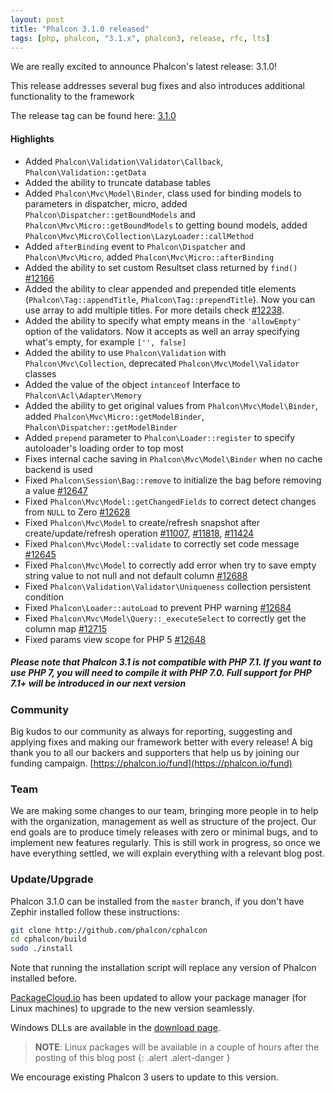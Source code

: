 ```yaml
---
layout: post
title: "Phalcon 3.1.0 released"
tags: [php, phalcon, "3.1.x", phalcon3, release, rfc, lts]
---
```

We are really excited to announce Phalcon's latest release: 3.1.0!

This release addresses several bug fixes and also introduces additional functionality to the framework

The release tag can be found here: [3.1.0](https://github.com/phalcon/cphalcon/releases/tag/v3.1.0)

<!--more-->
#### Highlights
- Added `Phalcon\Validation\Validator\Callback`, `Phalcon\Validation::getData`
- Added the ability to truncate database tables
- Added `Phalcon\Mvc\Model\Binder`, class used for binding models to parameters in dispatcher, micro, added `Phalcon\Dispatcher::getBoundModels` and `Phalcon\Mvc\Micro::getBoundModels` to getting bound models, added `Phalcon\Mvc\Micro\Collection\LazyLoader::callMethod`
- Added `afterBinding` event to `Phalcon\Dispatcher` and `Phalcon\Mvc\Micro`, added `Phalcon\Mvc\Micro::afterBinding`
- Added the ability to set custom Resultset class returned by `find()` [#12166](https://github.com/phalcon/cphalcon/issues/12166)
- Added the ability to clear appended and prepended title elements (`Phalcon\Tag::appendTitle`, `Phalcon\Tag::prependTitle`). Now you can use array to add multiple titles. For more details check [#12238](https://github.com/phalcon/cphalcon/issues/12238).
- Added the ability to specify what empty means in the `'allowEmpty'` option of the validators. Now it accepts as well an array specifying what's empty, for example `['', false]`
- Added the ability to use `Phalcon\Validation` with `Phalcon\Mvc\Collection`, deprecated `Phalcon\Mvc\Model\Validator` classes
- Added the value of the object `intanceof` Interface to `Phalcon\Acl\Adapter\Memory`
- Added the ability to get original values from `Phalcon\Mvc\Model\Binder`, added `Phalcon\Mvc\Micro::getModelBinder`, `Phalcon\Dispatcher::getModelBinder`
- Added `prepend` parameter to `Phalcon\Loader::register` to specify autoloader's loading order to top most
- Fixes internal cache saving in `Phalcon\Mvc\Model\Binder` when no cache backend is used
- Fixed `Phalcon\Session\Bag::remove` to initialize the bag before removing a value [#12647](https://github.com/phalcon/cphalcon/pull/12647)
- Fixed `Phalcon\Mvc\Model::getChangedFields` to correct detect changes from `NULL` to Zero [#12628](https://github.com/phalcon/cphalcon/issues/12628)
- Fixed `Phalcon\Mvc\Model` to create/refresh snapshot after create/update/refresh operation [#11007](https://github.com/phalcon/cphalcon/issues/11007), [#11818](https://github.com/phalcon/cphalcon/issues/11818), [#11424](https://github.com/phalcon/cphalcon/issues/11424)
- Fixed `Phalcon\Mvc\Model::validate` to correctly set code message [#12645](https://github.com/phalcon/cphalcon/issues/12645)
- Fixed `Phalcon\Mvc\Model` to correctly add error when try to save empty string value to not null and not default column [#12688](https://github.com/phalcon/cphalcon/issues/12688)
- Fixed `Phalcon\Validation\Validator\Uniqueness` collection persistent condition
- Fixed `Phalcon\Loader::autoLoad` to prevent PHP warning [#12684](https://github.com/phalcon/cphalcon/pull/12684)
- Fixed `Phalcon\Mvc\Model\Query::_executeSelect` to correctly get the column map [#12715](https://github.com/phalcon/cphalcon/issues/12715)
- Fixed params view scope for PHP 5 [#12648](https://github.com/phalcon/cphalcon/issues/12648)

<h5 class="alert alert-danger">
Please note that Phalcon 3.1 is not compatible with PHP 7.1. If you want to use PHP 7, you will need to compile it with PHP 7.0. Full support for PHP 7.1+ will be introduced in our next version
</h5>

### Community 
Big kudos to our community as always for reporting, suggesting and applying fixes and making our framework better with every release! A big thank you to all our backers and supporters that help us by joining our funding campaign. [https://phalcon.io/fund](https://phalcon.io/fund)

### Team
We are making some changes to our team, bringing more people in to help with the organization, management as well as structure of the project. Our end goals are to produce timely releases with zero or minimal bugs, and to implement new features regularly. This is still work in progress, so once we have everything settled, we will explain everything with a relevant blog post.

### Update/Upgrade

Phalcon 3.1.0 can be installed from the `master` branch, if you don't have Zephir installed follow these instructions:

```sh
git clone http://github.com/phalcon/cphalcon
cd cphalcon/build
sudo ./install
```

Note that running the installation script will replace any version of Phalcon installed before.

[PackageCloud.io](https://packagecloud.io/phalcon/stable) has been updated to allow your package manager (for Linux machines) to upgrade to the new version seamlessly.

Windows DLLs are available in the [download page](https://phalcon.io/en/download/windows).

> **NOTE**: Linux packages will be available in a couple of hours after the posting of this blog post
{: .alert .alert-danger }

We encourage existing Phalcon 3 users to update to this version.

